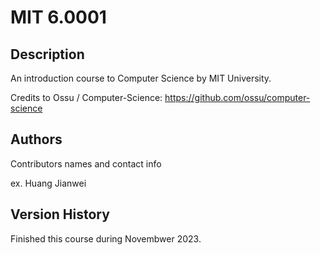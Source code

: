 
# MIT 6.0001

## Description

An introduction course to Computer Science by MIT University.

Credits to Ossu / Computer-Science: https://github.com/ossu/computer-science


## Authors

Contributors names and contact info

ex. Huang Jianwei

## Version History

Finished this course during Novembwer 2023. 